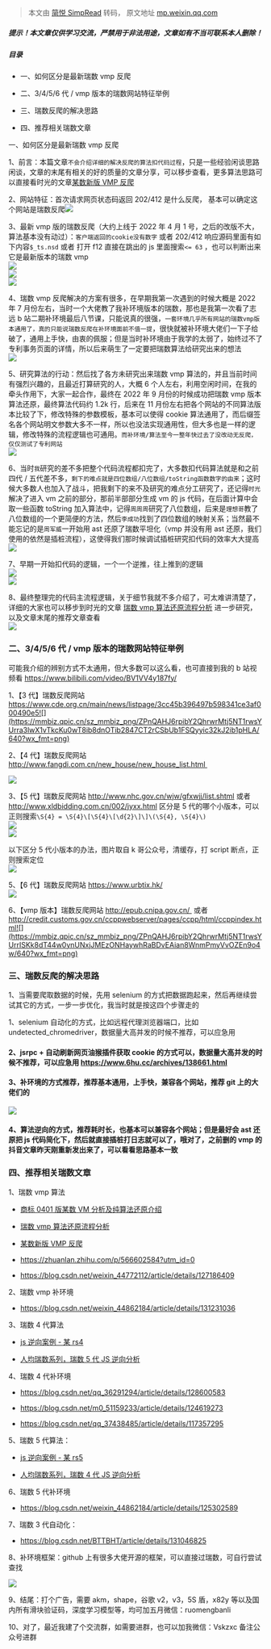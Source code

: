 > 本文由 [简悦 SimpRead](http://ksria.com/simpread/) 转码， 原文地址 [mp.weixin.qq.com](https://mp.weixin.qq.com/s/rqrqCv4h4FoHdb1vsBYlLQ)

##### 提示！本文章仅供学习交流，严禁用于非法用途，文章如有不当可联系本人删除！

##### 目录

*   一、如何区分是最新瑞数 vmp 反爬
    
*   二、3/4/5/6 代 / vmp 版本的瑞数网站特征举例
    
*   三、瑞数反爬的解决思路
    
*   四、推荐相关瑞数文章
    

一、如何区分是最新瑞数 vmp 反爬

1、前言：本篇文章`不会介绍详细的解决反爬的算法扣代码过程`，只是一些经验闲谈思路闲谈，文章的末尾有相关的好的质量的文章分享，可以移步查看，更多算法思路可以直接看时光的文章[某数新版 VMP 反爬](https://mp.weixin.qq.com/s?__biz=MzIxNDU2OTYxMA==&mid=2247483739&idx=1&sn=854b860df9de36f245508dacd34a69c0&scene=21#wechat_redirect) 

2、网站特征：首次请求网页状态码返回 202/412 是什么反爬， 基本可以确定这个网站是瑞数反爬![](https://mmbiz.qpic.cn/sz_mmbiz_png/ZPnQAHJ6rpibY2QhrwrMtj5NT1rwsYUrrGcrdUGcwmgQRIcJceUYbL7qtfJMeAia3TV0ricFvILm0PrDsPWNEyssw/640?wx_fmt=png)

3、最新 vmp 版的瑞数反爬（大约上线于 2022 年 4 月 1 号，之后的改版不大，算法基本没有动过）：`客户端返回的cookie没有数字` 或者 202/412 响应源码里面有如下内容`$_ts.nsd` 或者 打开 f12 直接在跳出的 js 里面搜索`<= 63` ，也可以判断出来它是最新版本的瑞数 vmp  
![](https://mmbiz.qpic.cn/sz_mmbiz_png/ZPnQAHJ6rpibY2QhrwrMtj5NT1rwsYUrrISKk8dT44w0ynUNxjJMEzONHaywhRaBDvEAian8WnmPmyVvOZEn9o4w/640?wx_fmt=png)  
![](https://mmbiz.qpic.cn/sz_mmbiz_png/ZPnQAHJ6rpibY2QhrwrMtj5NT1rwsYUrrHEGeiaIW4QUicicJXLQXwBIdW4ErLmtTX65KiaxMKwKiakW1GIfMNDTyhKA/640?wx_fmt=png)  
![](https://mmbiz.qpic.cn/sz_mmbiz_png/ZPnQAHJ6rpibY2QhrwrMtj5NT1rwsYUrrhseCOoUrnAxBUpxtxz3yl8FImU2wgBdO2icOE0o9vLF6ZeCcKWPfjYQ/640?wx_fmt=png)

4、瑞数 vmp 反爬解决的方案有很多，在早期我第一次遇到的时候大概是 2022 年 7 月份左右，当时一个大佬教了我补环境版本的瑞数，那也是我第一次看了志远 b 站二期补环境最后八节课，只能说真的很强，`一套环境几乎所有网站的瑞数vmp版本通用了，真的只能说瑞数反爬在补环境面前不值一提`，很快就被补环境大佬们一下子给破了，通用上手快，由衷的佩服；但是当时补环境由于我学的太弱了，始终过不了专利事务页面的详情，所以后来萌生了一定要把瑞数算法给研究出来的想法  
![](https://mmbiz.qpic.cn/sz_mmbiz_png/ZPnQAHJ6rpibY2QhrwrMtj5NT1rwsYUrrk79Bo770X44iczZCwLOyqkJQp6ZYRtXrIMZAAmyojDxib3P6ZECtx93Q/640?wx_fmt=png)

5、研究算法的行动：然后找了各方未研究出来瑞数 vmp 算法的，并且当前时间有强烈兴趣的，且最近打算研究的人，大概 6 个人左右，利用空闲时间，在我的牵头作用下，大家一起合作，最终在 2022 年 9 月份的时候成功把瑞数 vmp 版本算法还原，最终算法代码约 1.2k 行，后来在 11 月份左右把各个网站的不同算法版本比较了下，修改特殊的参数模板，基本可以使得 cookie 算法通用了，而后缀签名各个网站明文参数大多不一样，所以也没法实现通用性，但大多也是一样的逻辑，修改特殊的流程逻辑也可通用。`而补环境/算法至今一整年快过去了没改动无反爬，仅仅测试了专利网站`  
![](https://mmbiz.qpic.cn/sz_mmbiz_png/ZPnQAHJ6rpibY2QhrwrMtj5NT1rwsYUrrIF6F7iakEjggdDHLj4JnicPVI98eiamSVibhVUmWKFk9W8MNIA1CD5KMgA/640?wx_fmt=png)

6、当时`我`研究的差不多把整个代码流程都扣完了，大多数扣代码算法就是和之前四代 / 五代差不多，`剩下的难点就是四位数组/八位数组/toString函数数字的由来`；这时候大多数人也加入了战斗，把我剩下的来不及研究的难点分工研究了，还记得`时光`解决了进入 vm 之前的部分，那前半部部分生成 vm 的 js 代码，在后面计算中会取一些函数 toString 加入算法中，记得`周周周`研究了八位数组，后来是`理想哥`教了八位数组的一个更简便的方法，然后`李成功`找到了四位数组的映射关系；当然最不能忘记的是`周军威`一开始用 ast 还原了瑞数平坦化（vmp 并没有用 ast 还原，我们使用的依然是插桩流程），这使得我们那时候调试插桩研究扣代码的效率大大提高  
![](https://mmbiz.qpic.cn/sz_mmbiz_png/ZPnQAHJ6rpibY2QhrwrMtj5NT1rwsYUrriapXQrLpHfeGzTpM4Xdx3enDhDibtXAvTTLaDOicuaFwKel6TrKSPC67g/640?wx_fmt=png)

7、早期一开始扣代码的逻辑，一个一个逆推，往上推到的逻辑  
![](https://mmbiz.qpic.cn/sz_mmbiz_png/ZPnQAHJ6rpibY2QhrwrMtj5NT1rwsYUrrG0nBR1096YTJSdn3b5FMX5sT0OFRmXT5ZgHmYD5KyibWHeCziaicxBOkg/640?wx_fmt=png)  
![](https://mmbiz.qpic.cn/sz_mmbiz_png/ZPnQAHJ6rpibY2QhrwrMtj5NT1rwsYUrrWP1gl1J37dZIUGjO8ZcxiawibYtiaIauRPqDico9zibqq6ic9hdEV5WOcX4A/640?wx_fmt=png)

8、最终整理完的代码主流程逻辑，关于细节我就不多介绍了，可太难讲清楚了，详细的大家也可以移步到时光的文章 [瑞数 vmp 算法还原流程分析](http://mp.weixin.qq.com/s?__biz=MzIxNjQ2NzM3MA==&mid=2247486783&idx=1&sn=b990ce376fe203a3d02898c9b156ebb5&chksm=9789dffaa0fe56ecd19b45dac16764b9438e5d63fabba935080a1ba0ce61f10105c334533154&scene=21#wechat_redirect) 进一步研究， 以及文章末尾的推荐文章查看  
![](https://mmbiz.qpic.cn/sz_mmbiz_png/ZPnQAHJ6rpibY2QhrwrMtj5NT1rwsYUrrm6UhWiahS15kk8AhBTGu86CqNAw8VpX7tckG8VmJWiakfQicnxfFkWgtg/640?wx_fmt=png)

### 二、3/4/5/6 代 / vmp 版本的瑞数网站特征举例

可能我介绍的辨别方式不太通用，但大多数可以这么看，也可直接到我的 b 站视频看 https://www.bilibili.com/video/BV1VV4y187fy/

1、【3 代】瑞数反爬网站 https://www.cde.org.cn/main/news/listpage/3cc45b396497b598341ce3af000490e5![](https://mmbiz.qpic.cn/sz_mmbiz_png/ZPnQAHJ6rpibY2QhrwrMtj5NT1rwsYUrra3lwX1vTkcKu0wT8ib8dnOTib2847CT2rCSbUb1FSQyyic32kJ2ib1pHLA/640?wx_fmt=png)

2、【4 代】瑞数反爬网站 http://www.fangdi.com.cn/new_house/new_house_list.html 

![](https://mmbiz.qpic.cn/sz_mmbiz_png/ZPnQAHJ6rpibY2QhrwrMtj5NT1rwsYUrrZ8ficWIhWJBVMW9N1IEz4k7b6BVMuZicV9Kia7XFh5CDd0RENg8SzexqA/640?wx_fmt=png)

3、【5 代】瑞数反爬网站 http://www.nhc.gov.cn/wjw/gfxwjj/list.shtml 或者 http://www.xldbidding.com.cn/002/jyxx.html 区分是 5 代的哪个小版本，可以正则搜索`\S{4} = \S{4}\[\S{4}\[\d{2}\]\]\(\S{4}, \S{4}\)`   
![](https://mmbiz.qpic.cn/sz_mmbiz_png/ZPnQAHJ6rpibY2QhrwrMtj5NT1rwsYUrrMticxcZf8Ign39OVq6HJLeehuXXfvc4RDJV1mFXyibAGR2OxZLtmbqLQ/640?wx_fmt=png)  
![](https://mmbiz.qpic.cn/sz_mmbiz_png/ZPnQAHJ6rpibY2QhrwrMtj5NT1rwsYUrrrhqpv7uicq2s9k4sg2koicE4wEVjfFoicQnGvKHCERkIPhnHvrKRUouVg/640?wx_fmt=png)

以下区分 5 代小版本的办法，图片取自 k 哥公众号，清缓存，打 script 断点，正则搜索定位  
![](https://mmbiz.qpic.cn/sz_mmbiz_png/ZPnQAHJ6rpibY2QhrwrMtj5NT1rwsYUrrvTUezxGeicGYAvVbvNuDHpTjsImPjibsibESFFiamiaia7oaz2fChPBojovw/640?wx_fmt=png)

5、【6 代】瑞数反爬网站 https://www.urbtix.hk/  
![](https://mmbiz.qpic.cn/sz_mmbiz_png/ZPnQAHJ6rpibY2QhrwrMtj5NT1rwsYUrrMrg6rZj8Qzk3fc2rcGIyk68hloEzwLjCKn8ye2W301E4TQAGTFNdmQ/640?wx_fmt=png)

6、【vmp 版本】瑞数反爬网站 http://epub.cnipa.gov.cn/  或者 http://credit.customs.gov.cn/ccppwebserver/pages/ccpp/html/ccppindex.html![](https://mmbiz.qpic.cn/sz_mmbiz_png/ZPnQAHJ6rpibY2QhrwrMtj5NT1rwsYUrrISKk8dT44w0ynUNxjJMEzONHaywhRaBDvEAian8WnmPmyVvOZEn9o4w/640?wx_fmt=png)

### 三、瑞数反爬的解决思路

1、当需要爬取数据的时候，先用 selenium 的方式把数据跑起来，然后再继续尝试其它的方式，一步一步优化，我当时就是按这四个步骤走的

1、selenium 自动化的方式，比如远程代理浏览器端口，比如 undetected_chromedriver，数据量大高并发的时候不推荐，可以应急用

#### 2、jsrpc + 自动刷新网页油猴插件获取 cookie 的方式可以，数据量大高并发的时候不推荐，可以应急用 https://www.6hu.cc/archives/138661.html

#### 3、补环境的方式推荐，推荐基本通用，上手快，兼容各个网站，推荐 git 上的大佬们的

![](https://mmbiz.qpic.cn/sz_mmbiz_png/ZPnQAHJ6rpibY2QhrwrMtj5NT1rwsYUrr9bgzgttRN5LDG4n7F1ibarYLypibgNp4Is0ib9GWFskHoD6QTibOI0GCGQ/640?wx_fmt=png)

#### 4、算法逆向的方式，推荐耗时长，也基本可以兼容各个网站；但是最好会 ast 还原把 js 代码简化下，然后就直接插桩打日志就可以了，哦对了，之前删的 vmp 的抖音文章昨天刚重新发出来了，可以看看思路基本一致

### 四、推荐相关瑞数文章

1、瑞数 vmp 算法

*   [商标 0401 版某数 VM 分析及纯算法还原介绍](https://mp.weixin.qq.com/s?__biz=MzkwMTE3NzI5NA==&mid=2247484099&idx=1&sn=d54b5e1de6edf9519281eeb14c7b3913&scene=21#wechat_redirect) 
    
*   [瑞数 vmp 算法还原流程分析](https://mp.weixin.qq.com/s?__biz=MzIxNjQ2NzM3MA==&mid=2247486783&idx=1&sn=b990ce376fe203a3d02898c9b156ebb5&scene=21#wechat_redirect)
    
*   [某数新版 VMP 反爬](https://mp.weixin.qq.com/s?__biz=MzIxNDU2OTYxMA==&mid=2247483739&idx=1&sn=854b860df9de36f245508dacd34a69c0&scene=21#wechat_redirect)
    
*   https://zhuanlan.zhihu.com/p/566602584?utm_id=0
    
*   https://blog.csdn.net/weixin_44772112/article/details/127186409
    

2、瑞数 vmp 补环境

*   https://blog.csdn.net/weixin_44862184/article/details/131231036
    

3、瑞数 4 代算法

*   [js 逆向案例 - 某 rs4](https://mp.weixin.qq.com/s?__biz=MzU5NTcyMDc1Ng==&mid=2247484428&idx=1&sn=ea6b43a2baf5994a2898482f4e48d01c&scene=21#wechat_redirect) 
    
*   [人均瑞数系列，瑞数 5 代 JS 逆向分析](https://mp.weixin.qq.com/s?__biz=Mzg5NzY2MzA5MQ==&mid=2247490041&idx=1&sn=006722f1f3be62d52077acc65e5ba309&scene=21#wechat_redirect)
    

4、瑞数 4 代补环境

*   https://blog.csdn.net/qq_36291294/article/details/128600583
    
*   https://blog.csdn.net/m0_51159233/article/details/124619273
    
*   https://blog.csdn.net/qq_37438485/article/details/117357295
    

5、瑞数 5 代算法：

*   [js 逆向案例 - 某 rs5](https://mp.weixin.qq.com/s?__biz=MzU5NTcyMDc1Ng==&mid=2247485458&idx=1&sn=a0575153f60d961835b6bfbcb7eccd27&scene=21#wechat_redirect)
    
*   [人均瑞数系列，瑞数 4 代 JS 逆向分析](https://mp.weixin.qq.com/s?__biz=Mzg5NzY2MzA5MQ==&mid=2247488564&idx=1&sn=0d0faad2a8a6354e10b5b112a37af3d1&scene=21#wechat_redirect)
    

6、瑞数 5 代补环境

*   https://blog.csdn.net/weixin_44862184/article/details/125302589
    

7、瑞数 3 代自动化：

*   https://blog.csdn.net/BTTBHT/article/details/131046825
    

8、补环境框架：github 上有很多大佬开源的框架，可以直接过瑞数，可自行尝试查找

![](https://mmbiz.qpic.cn/sz_mmbiz_png/ZPnQAHJ6rpibY2QhrwrMtj5NT1rwsYUrr9bgzgttRN5LDG4n7F1ibarYLypibgNp4Is0ib9GWFskHoD6QTibOI0GCGQ/640?wx_fmt=png)

9、结尾：打个广告，需要 akm，shape，谷歌 v2，v3，5S 盾，x82y 等以及国内所有滑块验证码，深度学习模型等，均可加五月微信：ruomengbanli  

10、对了，最近我建了个交流群，如需要进群，也可以加我微信：Vskzxc 备注公众号进群